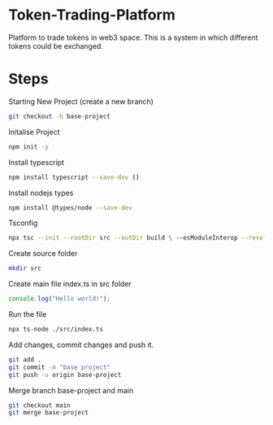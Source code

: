 # Token-Trading-Platform
Platform to trade tokens in web3 space. This is a system in which different tokens could be exchanged.

# Steps

Starting New Project (create a new branch)
```bash
git checkout -b base-project
```
Initalise Project
```bash
npm init -y
``` 
Install typescript
``` bash
npm install typescript --save-dev ()
```
Install nodejs types
```bash
npm install @types/node --save-dev
```
Tsconfig
```bash
npx tsc --init --rootDir src --outDir build \ --esModuleInterop --resolveJsonModule --lib es6 \ --module commonjs --allowJs true --noImplicitAny true 
```
Create source folder
```bash
mkdir src
```
Create main file index.ts in src folder
```ts
console.log("Hello world!");
```
Run the file
```bash
npx ts-node ./src/index.ts
```
Add changes, commit changes and push it.
```bash
git add .
git commit -m "base project"
git push -u origin base-project
```
Merge branch base-project and main
```bash
git checkout main
git merge base-project
```